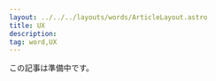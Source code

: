 ```yaml
---
layout: ../../../layouts/words/ArticleLayout.astro
title: UX
description:
tag: word,UX
---
```


この記事は準備中です。